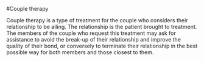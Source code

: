 #Couple therapy

Couple therapy is a type of treatment for the couple who considers their relationship to be ailing. The relationship is the patient brought to treatment. The members of the couple who request this treatment may ask for assistance to avoid the break-up of their relationship and improve the quality of their bond, or conversely to terminate their relationship in the best possible way for both members and those closest to them.